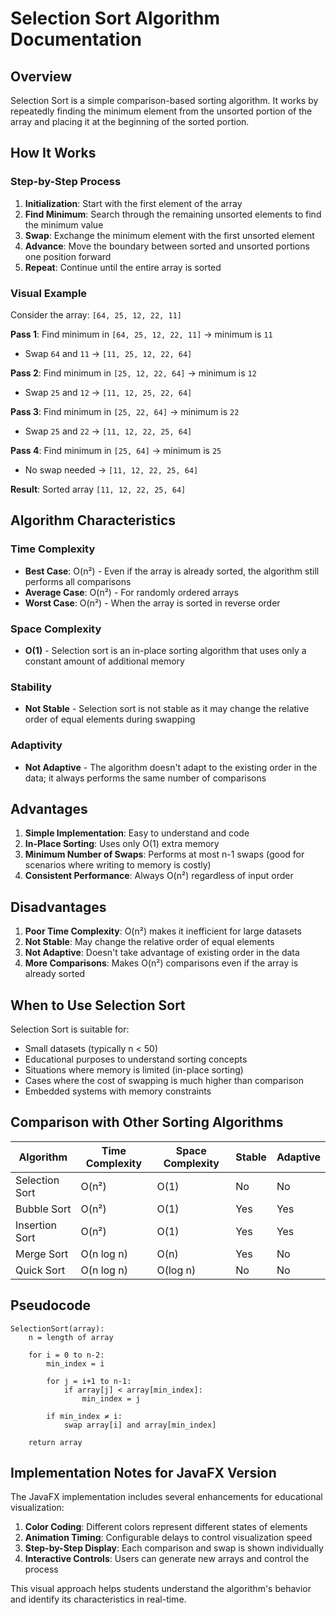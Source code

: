 # Selection Sort Algorithm Documentation

## Overview

Selection Sort is a simple comparison-based sorting algorithm. It works by repeatedly finding the minimum element from the unsorted portion of the array and placing it at the beginning of the sorted portion.

## How It Works

### Step-by-Step Process

1. **Initialization**: Start with the first element of the array
2. **Find Minimum**: Search through the remaining unsorted elements to find the minimum value
3. **Swap**: Exchange the minimum element with the first unsorted element
4. **Advance**: Move the boundary between sorted and unsorted portions one position forward
5. **Repeat**: Continue until the entire array is sorted

### Visual Example

Consider the array: `[64, 25, 12, 22, 11]`

**Pass 1**: Find minimum in `[64, 25, 12, 22, 11]` → minimum is `11`
- Swap `64` and `11` → `[11, 25, 12, 22, 64]`

**Pass 2**: Find minimum in `[25, 12, 22, 64]` → minimum is `12`
- Swap `25` and `12` → `[11, 12, 25, 22, 64]`

**Pass 3**: Find minimum in `[25, 22, 64]` → minimum is `22`
- Swap `25` and `22` → `[11, 12, 22, 25, 64]`

**Pass 4**: Find minimum in `[25, 64]` → minimum is `25`
- No swap needed → `[11, 12, 22, 25, 64]`

**Result**: Sorted array `[11, 12, 22, 25, 64]`

## Algorithm Characteristics

### Time Complexity
- **Best Case**: O(n²) - Even if the array is already sorted, the algorithm still performs all comparisons
- **Average Case**: O(n²) - For randomly ordered arrays
- **Worst Case**: O(n²) - When the array is sorted in reverse order

### Space Complexity
- **O(1)** - Selection sort is an in-place sorting algorithm that uses only a constant amount of additional memory

### Stability
- **Not Stable** - Selection sort is not stable as it may change the relative order of equal elements during swapping

### Adaptivity
- **Not Adaptive** - The algorithm doesn't adapt to the existing order in the data; it always performs the same number of comparisons

## Advantages

1. **Simple Implementation**: Easy to understand and code
2. **In-Place Sorting**: Uses only O(1) extra memory
3. **Minimum Number of Swaps**: Performs at most n-1 swaps (good for scenarios where writing to memory is costly)
4. **Consistent Performance**: Always O(n²) regardless of input order

## Disadvantages

1. **Poor Time Complexity**: O(n²) makes it inefficient for large datasets
2. **Not Stable**: May change the relative order of equal elements
3. **Not Adaptive**: Doesn't take advantage of existing order in the data
4. **More Comparisons**: Makes O(n²) comparisons even if the array is already sorted

## When to Use Selection Sort

Selection Sort is suitable for:
- Small datasets (typically n < 50)
- Educational purposes to understand sorting concepts
- Situations where memory is limited (in-place sorting)
- Cases where the cost of swapping is much higher than comparison
- Embedded systems with memory constraints

## Comparison with Other Sorting Algorithms

| Algorithm | Time Complexity | Space Complexity | Stable | Adaptive |
|-----------|----------------|------------------|---------|----------|
| Selection Sort | O(n²) | O(1) | No | No |
| Bubble Sort | O(n²) | O(1) | Yes | Yes |
| Insertion Sort | O(n²) | O(1) | Yes | Yes |
| Merge Sort | O(n log n) | O(n) | Yes | No |
| Quick Sort | O(n log n) | O(log n) | No | No |

## Pseudocode

```
SelectionSort(array):
    n = length of array
    
    for i = 0 to n-2:
        min_index = i
        
        for j = i+1 to n-1:
            if array[j] < array[min_index]:
                min_index = j
        
        if min_index ≠ i:
            swap array[i] and array[min_index]
    
    return array
```

## Implementation Notes for JavaFX Version

The JavaFX implementation includes several enhancements for educational visualization:

1. **Color Coding**: Different colors represent different states of elements
2. **Animation Timing**: Configurable delays to control visualization speed
3. **Step-by-Step Display**: Each comparison and swap is shown individually
4. **Interactive Controls**: Users can generate new arrays and control the process

This visual approach helps students understand the algorithm's behavior and identify its characteristics in real-time.
